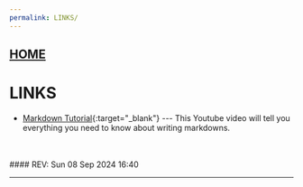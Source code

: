 ```yaml
---
permalink: LINKS/
---
```


## [HOME](../)

# LINKS

* [Markdown Tutorial](https://www.youtube.com/watch?v=_PPWWRV6gbA){:target="_blank"} ---
  This Youtube video will tell you everything you need to know about writing markdowns.
<br>
<br>
#### REV: Sun 08 Sep 2024 16:40
<hr>
